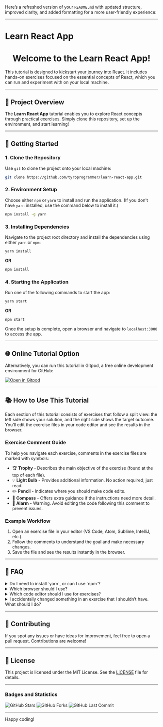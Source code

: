 Here’s a refreshed version of your `README.md` with updated structure, improved clarity, and added formatting for a more user-friendly experience:

---

# Learn React App

<div align="center">
    <h1>Welcome to the Learn React App!</h1>
</div>

This tutorial is designed to kickstart your journey into React. It includes hands-on exercises focused on the essential concepts of React, which you can run and experiment with on your local machine.

---

## 📌 Project Overview

The **Learn React App** tutorial enables you to explore React concepts through practical exercises. Simply clone this repository, set up the environment, and start learning!

---

## 🚀 Getting Started

### 1. Clone the Repository

Use `git` to clone the project onto your local machine:

```bash
git clone https://github.com/tyroprogrammer/learn-react-app.git
```

### 2. Environment Setup

Choose either `npm` or `yarn` to install and run the application. (If you don't have `yarn` installed, use the command below to install it.)

```bash
npm install -g yarn
```

### 3. Installing Dependencies

Navigate to the project root directory and install the dependencies using either `yarn` or `npm`:

```bash
yarn install
```

**OR**

```bash
npm install
```

### 4. Starting the Application

Run one of the following commands to start the app:

```bash
yarn start
```

**OR**

```bash
npm start
```

Once the setup is complete, open a browser and navigate to `localhost:3000` to access the app.

---

## 🌐 Online Tutorial Option

Alternatively, you can run this tutorial in Gitpod, a free online development environment for GitHub:

[![Open in Gitpod](https://gitpod.io/button/open-in-gitpod.svg)](https://gitpod.io/#https://github.com/tyroprogrammer/learn-react-app/blob/master/src/exercise/01-HelloWorld.js)

---

## 📚 How to Use This Tutorial

Each section of this tutorial consists of exercises that follow a split view: the left side shows your solution, and the right side shows the target outcome. You’ll edit the exercise files in your code editor and see the results in the browser.

### Exercise Comment Guide

To help you navigate each exercise, comments in the exercise files are marked with symbols:

- 🏆 **Trophy** - Describes the main objective of the exercise (found at the top of each file).
- 💡 **Light Bulb** - Provides additional information. No action required; just read.
- ✏️ **Pencil** - Indicates where you should make code edits.
- 🧭 **Compass** - Offers extra guidance if the instructions need more detail.
- 🚨 **Alarm** - Warning. Avoid editing the code following this comment to prevent issues.

### Example Workflow

1. Open an exercise file in your editor (VS Code, Atom, Sublime, IntelliJ, etc.).
2. Follow the comments to understand the goal and make necessary changes.
3. Save the file and see the results instantly in the browser.

---

## 💬 FAQ

<details>
  <summary>Do I need to install `yarn`, or can I use `npm`?</summary>
  <p>You don’t need `yarn` specifically; `npm` works just as well if you prefer it.</p>
</details>

<details>
  <summary>Which browser should I use?</summary>
  <p>It’s recommended to use Chrome, as this tutorial has been tested with Chrome for compatibility.</p>
</details>

<details>
  <summary>Which code editor should I use for exercises?</summary>
  <p>Any editor works! Choose the one you’re comfortable with (VS Code, Atom, IntelliJ, etc.).</p>
</details>

<details>
  <summary>I accidentally changed something in an exercise that I shouldn’t have. What should I do?</summary>
  <p>You can revert to the last saved version using your editor’s undo feature. Or, retrieve the original file from GitHub with this command:</p>
  <pre><code>git checkout HEAD -- exercise/01-helloWorld.js</code></pre>
</details>

---

## 🤝 Contributing

If you spot any issues or have ideas for improvement, feel free to open a pull request. Contributions are welcome!

---

## 📄 License

This project is licensed under the MIT License. See the [LICENSE](https://github.com/tyroprogrammer/learn-react-app/blob/master/LICENSE) file for details.

---

### Badges and Statistics

![GitHub Stars](https://img.shields.io/github/stars/tyroprogrammer/learn-react-app?style=social)
![GitHub Forks](https://img.shields.io/github/forks/tyroprogrammer/learn-react-app?style=social)
![GitHub Last Commit](https://img.shields.io/github/last-commit/tyroprogrammer/learn-react-app)

---

Happy coding!
